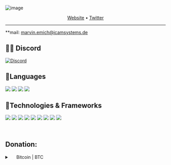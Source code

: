 

![image]()

<p align = "center">
  <a href = "https://sint0.cf">Website</a> •
  <a href = "https://sint0.cf">Twitter</a> 
</p>

---

**mail: marvin.emich@icamsystems.de 

## 🙋‍♂️ Discord

<a href="https://discord.com/users/831628256561201153">
				<img src="https://discord.c99.nl/widget/theme-1/1031186187530022943.png" alt="Discord" />
				<br>
			</a>

## 🚀Languages
<a href = "https://docs.microsoft.com/en-us/cpp/?view=msvc-170"><img src="https://img.shields.io/badge/c++-black?style=flat-square&logo=cplusplus&logoColor=blue"/></a>
<a href = "https://docs.microsoft.com/en-us/dotnet/csharp/"><img src="https://img.shields.io/badge/csharp-black?style=flat-square&logo=csharp&logoColor=purple"/></a>
<a href = "https://developer.mozilla.org/de/docs/Web/JavaScript"><img src="https://img.shields.io/badge/javascript-black?style=flat-square&logo=javascript"/></a>
<a href = "https://www.lua.org/docs"><img src="https://custom-icon-badges.herokuapp.com/badge/lua-black.svg?logo=lua&logoColor=blue"/></a>

## 🎉Technologies & Frameworks
<a href = "https://devdocs.io/css/"><img src="https://img.shields.io/badge/css3-black?style=flat-square&logo=css3&logoColor=1572B6"/></a>
<a href = "https://devdocs.io/html/"><img src="https://img.shields.io/badge/html5-black?style=flat-square&logo=html5"/></a>
<a href = "https://nextjs.org/"><img src="https://img.shields.io/badge/next.js-black?style=flat-square&logo=next.js"/></a>
<a href = "https://nodejs.org/en/docs/"><img src="https://img.shields.io/badge/node.js-black?style=flat-square&logo=node.js"/></a>
<a href = "https://discord.js.org/#/docs/discord.js/main/general/welcome"><img src="https://img.shields.io/badge/discord.js-black?style=flat-square&logo=discord"/></a>
<a href = "https://discordpy.readthedocs.io/en/stable/index.html"><img src="https://img.shields.io/badge/discord.py-black?style=flat-square&logo=discord"/></a>
<a href = "https://www.electronjs.org/docs/latest/"><img src="https://img.shields.io/badge/electron-black?style=flat-square&logo=electron"/></a>
<a href = "https://expressjs.com/"><img src="https://img.shields.io/badge/express-black?style=flat-square&logo=express"/></a>
<a href = "https://getbootstrap.com/docs/4.1/getting-started/introduction/"><img src="https://img.shields.io/badge/bootstrap-black?style=flat-square&logo=bootstrap"/></a>

<!--## 🚀 Languages:

<p align="left"> 
    <a href="https://www.java.com" target="_blank"> <img src="https://img.icons8.com/color/48/000000/java-coffee-cup-logo.png"/> </a>
    <a href="https://reactjs.org/" target="_blank"> <img src="https://img.icons8.com/color/48/000000/react-native.png"/> </a>
    <a href="https://spring.io/projects/spring-boot" target="_blank"> <img src="https://img.icons8.com/color/48/000000/spring-logo.png"/> </a> 
    <a href="https://developer.mozilla.org/en-US/docs/Web/JavaScript" target="_blank"> <img src="https://img.icons8.com/color/48/000000/javascript.png"/> </a> 
    <a href="https://www.w3.org/html/" target="_blank"> <img src="https://img.icons8.com/color/48/000000/html-5.png"/> </a> 
    <a href="https://www.w3schools.com/css/" target="_blank"> <img src="https://img.icons8.com/color/48/000000/css3.png"/> </a> 
    <a href="https://getbootstrap.com" target="_blank"> <img src="https://img.icons8.com/color/48/000000/bootstrap.png"/> </a> 
    <a href="https://www.python.org" target="_blank"> <img src="https://img.icons8.com/color/48/000000/python.png"/> </a> 
    <a style="padding-right:8px;" href="https://nodejs.org" target="_blank"> <img src="https://img.icons8.com/color/48/000000/nodejs.png"/> </a> 
    <a style="padding-right:8px;" href="https://www.mysql.com/" target="_blank"> <img src="https://img.icons8.com/fluent/50/000000/mysql-logo.png"/> </a>
    <a href="https://www.mongodb.com/" target="_blank"> <img src="https://raw.githubusercontent.com/devicons/devicon/master/icons/mongodb/mongodb-original-wordmark.svg" alt="mongodb" width="48" height="48"/> </a> 
    <a href="https://firebase.google.com/" target="_blank"> <img src="https://img.icons8.com/color/48/000000/firebase.png"/> </a> 
    <a href="https://postman.com" target="_blank"> <img src="https://www.vectorlogo.zone/logos/getpostman/getpostman-icon.svg" alt="postman" width="45" height="45"/> </a>   
    <a href="https://git-scm.com/" target="_blank"> <img src="https://img.icons8.com/color/48/000000/git.png"/> </a> 
    <a href="https://redux.js.org" target="_blank"> <img src="https://img.icons8.com/color/48/000000/redux.png"/> </a>
    <a href="https://expressjs.com" target="_blank"> <img src="https://raw.githubusercontent.com/devicons/devicon/master/icons/express/express-original-wordmark.svg" alt="express" width="40" height="40"/> </a>
</p>-->

<!-- [![React Badge](https://img.shields.io/badge/-React-61DBFB?style=for-the-badge&labelColor=black&logo=react&logoColor=61DBFB)](#)  [![Javascript Badge](https://img.shields.io/badge/-Javascript-F0DB4F?style=for-the-badge&labelColor=black&logo=javascript&logoColor=F0DB4F)](#) [![Typescript Badge](https://img.shields.io/badge/-Typescript-007acc?style=for-the-badge&labelColor=black&logo=typescript&logoColor=007acc)](#) [![Nodejs Badge](https://img.shields.io/badge/-Nodejs-3C873A?style=for-the-badge&labelColor=black&logo=node.js&logoColor=3C873A)](#) [![GraphQL Badge](https://img.shields.io/badge/-GraphQl-e535ab?style=for-the-badge&labelColor=black&logo=node.js&logoColor=e535ab)](#) -->
<br/>

## Donation:
<p align="left">

<details>
    <summary>
        <a href="https://github.com/HideakiAtsuyo/HideakiAtsuyo/blob/master/README.md#donations"><img src="https://dynamic-assets.coinbase.com/e785e0181f1a23a30d9476038d9be91e9f6c63959b538eabbc51a1abc8898940383291eede695c3b8dfaa1829a9b57f5a2d0a16b0523580346c6b8fab67af14b/asset_icons/b57ac673f06a4b0338a596817eb0a50ce16e2059f327dc117744449a47915cb2.png" width="16" height="16"></a> Bitcoin | BTC
    </summary>
    lol
</details>

<!--/p>
<a href="https://sint0.cf" target="_blank"><img src="https://github.com/Rdimo/Rdimo/blob/output/github-contribution-grid-snake.svg" alt="sneke"></a>-->
